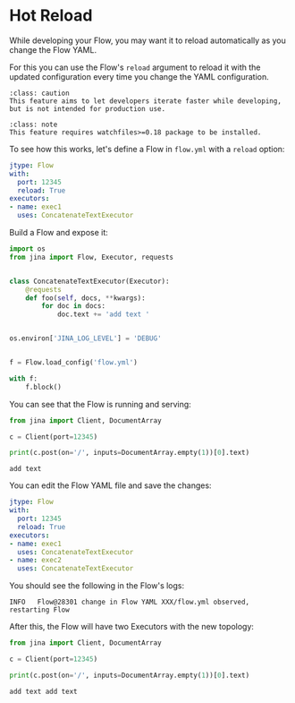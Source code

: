 # Hot Reload

While developing your Flow, you may want it to reload automatically as you change the Flow YAML.

For this you can use the Flow's `reload` argument to reload it with the updated configuration every time you change the YAML configuration.

````{admonition} Caution
:class: caution
This feature aims to let developers iterate faster while developing, but is not intended for production use.
````

````{admonition} Note
:class: note
This feature requires watchfiles>=0.18 package to be installed.
````

To see how this works, let's define a Flow in `flow.yml` with a `reload` option:
```yaml
jtype: Flow
with:
  port: 12345
  reload: True
executors:
- name: exec1
  uses: ConcatenateTextExecutor
```

Build a Flow and expose it:

```python
import os
from jina import Flow, Executor, requests


class ConcatenateTextExecutor(Executor):
    @requests
    def foo(self, docs, **kwargs):
        for doc in docs:
            doc.text += 'add text '


os.environ['JINA_LOG_LEVEL'] = 'DEBUG'


f = Flow.load_config('flow.yml')

with f:
    f.block()
```

You can see that the Flow is running and serving:

```python
from jina import Client, DocumentArray

c = Client(port=12345)

print(c.post(on='/', inputs=DocumentArray.empty(1))[0].text)
```

```text
add text
```

You can edit the Flow YAML file and save the changes:

```yaml
jtype: Flow
with:
  port: 12345
  reload: True
executors:
- name: exec1
  uses: ConcatenateTextExecutor
- name: exec2
  uses: ConcatenateTextExecutor
```

You should see the following in the Flow's logs:

```text
INFO   Flow@28301 change in Flow YAML XXX/flow.yml observed, restarting Flow                                                   
```

After this, the Flow will have two Executors with the new topology:

```python
from jina import Client, DocumentArray

c = Client(port=12345)

print(c.post(on='/', inputs=DocumentArray.empty(1))[0].text)
```

```text
add text add text
```
